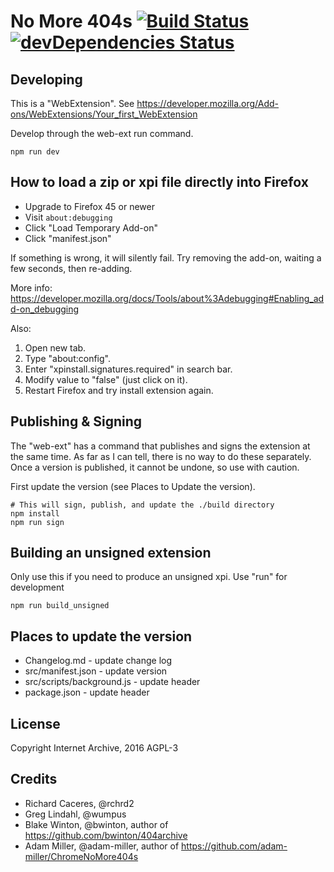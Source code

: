 # No More 404s [![Build Status](https://travis-ci.org/internetarchive/FirefoxNoMore404s.svg?branch=master)](https://travis-ci.org/internetarchive/FirefoxNoMore404s) [![devDependencies Status](https://david-dm.org/internetarchive/FirefoxNoMore404s/dev-status.svg)](https://david-dm.org/internetarchive/FirefoxNoMore404s?type=dev)

## Developing

This is a "WebExtension". See https://developer.mozilla.org/Add-ons/WebExtensions/Your_first_WebExtension

Develop through the web-ext run command.
```
npm run dev
```


## How to load a zip or xpi file directly into Firefox

- Upgrade to Firefox 45 or newer
- Visit `about:debugging`
- Click "Load Temporary Add-on"
- Click "manifest.json"

If something is wrong, it will silently fail. Try removing the add-on, waiting a few seconds, then re-adding.

More info:
https://developer.mozilla.org/docs/Tools/about%3Adebugging#Enabling_add-on_debugging

Also:

1. Open new tab.
2. Type "about:config".
3. Enter "xpinstall.signatures.required" in search bar.
4. Modify value to "false" (just click on it).
5. Restart Firefox and try install extension again.


## Publishing & Signing

The "web-ext" has a command that publishes and signs the extension at the same time. As far as I can tell, there is no way to do these separately. Once a version is published, it cannot be undone, so use with caution.

First update the version (see Places to Update the version).

```
# This will sign, publish, and update the ./build directory
npm install
npm run sign
```

## Building an unsigned extension

Only use this if you need to produce an unsigned xpi. Use "run" for development
```
npm run build_unsigned
```

## Places to update the version

- Changelog.md - update change log
- src/manifest.json - update version
- src/scripts/background.js - update header
- package.json - update header

## License

Copyright Internet Archive, 2016
AGPL-3


## Credits

  - Richard Caceres, @rchrd2
  - Greg Lindahl, @wumpus
  - Blake Winton, @bwinton, author of https://github.com/bwinton/404archive
  - Adam Miller, @adam-miller, author of https://github.com/adam-miller/ChromeNoMore404s
